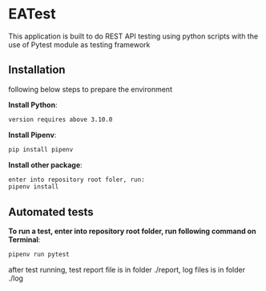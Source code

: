 # EATest

This application is built to do REST API testing using python scripts with the use of Pytest module as testing framework


## Installation

following below steps to prepare the environment

__Install Python__:
```sh
version requires above 3.10.0
```
__Install Pipenv__:
```sh
pip install pipenv
```
__Install other package__:
```sh
enter into repository root foler, run:
pipenv install
```

## Automated tests
__To run a test, enter into repository root folder, run following command on Terminal__:
```sh
pipenv run pytest
```
after test running, test report file is in folder ./report, log files is in folder ./log
